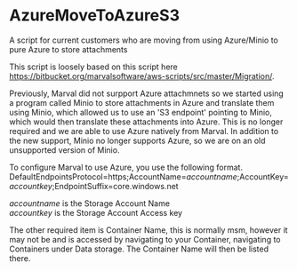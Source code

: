 # AzureMoveToAzureS3
A script for current customers who are moving from using Azure/Minio to pure Azure to store attachments

This script is loosely based on this script here https://bitbucket.org/marvalsoftware/aws-scripts/src/master/Migration/.

Previously, Marval did not surpport Azure attachmnets so we started using a program called Minio to store attachments in Azure and translate them using Minio, which allowed us to use an 'S3 endpoint' pointing to Minio, which would then translate these attachments into Azure.
This is no longer required and we are able to use Azure natively from Marval.
In addition to the new support, Minio no longer supports Azure, so we are on an old unsupported version of Minio.

  
To configure Marval to use Azure, you use the following format.
DefaultEndpointsProtocol=https;AccountName=_accountname_;AccountKey=_accountkey_;EndpointSuffix=core.windows.net

 _accountname_ is the Storage Account Name<br> _accountkey_ is the Storage Account Access key

 The other required item is Container Name, this is normally msm, however it may not be and is accessed by navigating to your Container, navigating to Containers under Data storage. The Container Name will then be listed there.

